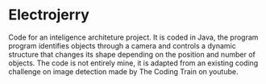 # Electrojerry
Code for an inteligence architeture project. It is coded in Java, the program program identifies objects through a camera and controls a dynamic structure that changes its shape depending on the position and number of objects. 
The code is not entirely mine, it is adapted from an existing coding challenge on image detection made by The Coding Train on youtube.
